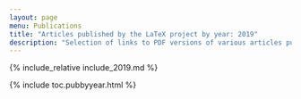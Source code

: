 ```yaml
---
layout: page
menu: Publications
title: "Articles published by the LaTeX project by year: 2019"
description: "Selection of links to PDF versions of various articles published by the LaTeX3 project and links to videos of their conference presentations."
---
```



{% include_relative include_2019.md %}


<div class="row">{% include toc.pubbyyear.html %}</div>
<div id="div_vgwpixel"></div>
